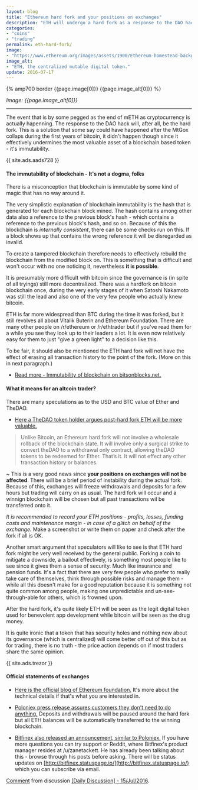 ```yaml
---
layout: blog
title: "Ethereum hard fork and your positions on exchanges"
description: "ETH will undergo a hard fork as a response to the DAO hack. Good thing is you don't need to do anything."
categories:
- "coins"
- "trading"
permalink: eth-hard-fork/
image:
- "https://www.ethereum.org/images/assets/1900/Ethereum-homestead-background-5.jpg"
image_alt:
- "ETH, the centralized mutable digital token."
update: 2016-07-17
---
```


{% amp700 border {{page.image[0]}} {{page.image_alt[0]}} %}

_Image: {{page.image_alt[0]}}_

________________________

The event that is by some pegged as the end of mETH as cryptocurrency is actually hapenning. The response to the DAO hack will, after all, be the hard fork. This is a solution that some say could have happened after the MtGox collaps during the first years of bitcoin, it didn't happen though since it effectively undermines the most valuable asset of a blockchain based token - it's immutability.

{{ site.ads.aads728 }}


#### The immutability of blockchain - It's not a dogma, folks

There is a misconception that blockchain is immutable by some kind of magic that has no way around it.

The very simplistic explanation of blockchain immutability is the hash that is generated for each blockchain block mined. The hash contains among other data also a reference to the previous block's hash - which contains a reference to the previous block's hash, and so on. Because of this the blockchain is *internally consistent*, there can be some checks run on this. If a block shows up that contains the wrong reference it will be disregarded as invalid.

To create a tampered blockchain therefore needs to effectively rebuild the blockchain from the modified block on. This is something that is difficult and won't occur with no one noticing it, nevertheless **it is possible**.

It is presumably more difficult with bitcoin since the governance is (in spite of all tryings) still more decentralized. There was a hardfork on bitcoin blockchain once, during the very early stages of it when Satoshi Nakamoto was still the lead and also one of the very few people who actually knew bitcoin.

ETH is far more widespread than BTC during the time it was forked, but it still revolves all about Vitalik Buterin and Ethereum Foundation. There are many other people on /r/ethereum or /r/ethtrader but if you've read them for a while you see they look up to their leaders a lot. It is even now relatively easy for them to just "give a green light" to a decision like this.

To be fair, it should also be mentioned the ETH hard fork will not have the effect of erasing all transaction history to the point of the fork. (More on this in next paragraph.)

* [Read more - Immutability of blockchain on bitsonblocks.net.](https://bitsonblocks.net/2016/02/29/a-gentle-introduction-to-immutability-of-blockchains/)

#### What it means for an altcoin trader?

There are many speculations as to the USD and BTC value of Ether and TheDAO.

* [Here a TheDAO token holder argues post-hard fork ETH will be more valuable.](https://blog.colony.io/why-a-post-hard-fork-ethereum-will-be-more-valuable-abc35bbf6e98#.2q2vd0xwo)

> Unlike Bitcoin, an Ethereum hard fork will not involve a wholesale rollback of the blockchain state. It will involve only a surgical strike to convert theDAO to a withdrawal only contract, allowing theDAO tokens to be redeemed for Ether. That’s it. It will not effect any other transaction history or balances.

~ This is a very good news since **your positions on exchanges will not be affected**. There will be a brief period of instability during the actual fork. Because of this, exchanges will freeze withdrawals and deposits for a few hours but trading will carry on as usual. The hard fork will occur and a winnign blockchain will be chosen but all past transactions wil be transferred onto it.

*It is recommended to record your ETH positions - profits, losses, funding costs and maintenance margin - in case of a glitch on behalf of the exchange.* Make a screenshot or write them on paper and check after the fork if all is OK.

Another smart argument that speculators will like to see is that ETH hard fork might be very well received by the general public. Forking a coin to mitigate a downside, a bailout effectively, is something most people like to see since it gives them a sense of security. Much like insurance and pension funds. It's a fact that there are very few people who prefer to really take care of themselves, think through possible risks and manage them - while all this doesn't make for a good reputation because it is something not quite common among people, making one unpredictable and un-see-through-able for others, which is frowned upon.

After the hard fork, it's quite likely ETH will be seen as the legit digital token used for benevolent app development while bitcoin will be seen as the drug money.

It is quite ironic that a token that has security holes and nothing new about its governance (which is centralized) will come better off out of this but as for trading, there is no truth - the price action depends on if most traders share the same opinion.

{{ site.ads.trezor }}


#### Official statements of exchanges

* [Here is the official blog of Ethereum foundation.](https://blog.ethereum.org/2016/07/15/to-fork-or-not-to-fork/) It's more about the technical details if that's what you are interested in.

* [Poloniex press release assures customers they don't need to do anything.](https://poloniex.com/press-releases/2016.07.15-Ethereum-Hard-Fork/) Deposits and withdrawals will be paused around the hard fork but all ETH balances will be automatically transferred to the winning blockchain.

* [Bitfinex also released an announcement, similar to Poloniex.](https://www.bitfinex.com/posts/118) If you have more questions you can try support or Reddit, where Bitfinex's product manager resides at /u/zanetackett. He has already been talking about this - browse through his posts before asking. There will be status updates on [http://bitfinex.statuspage.io/](http://bitfinex.statuspage.io/) which you can subscribe via email.

<div class="reddit-embed" data-embed-media="www.redditmedia.com" data-embed-parent="false" data-embed-live="false" data-embed-uuid="4122a9e5-b2f3-4e80-a502-cb17d6d176a6" data-embed-created="2016-07-17T08:19:29.133Z"><a href="https://www.reddit.com/r/ethtrader/comments/4sxxjf/daily_discussion_15jul2016/d5dp8nj">Comment</a> from discussion <a href="https://www.reddit.com/r/ethtrader/comments/4sxxjf/daily_discussion_15jul2016/">[Daily Discussion] - 15/Jul/2016</a>.</div><script async src="https://www.redditstatic.com/comment-embed.js"></script>

